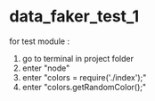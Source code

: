 # data_faker_test_1
for test module : 
1. go to terminal in project folder
2. enter "node"
3. enter  "colors = require('./index');"
4. enter  "colors.getRandomColor();"